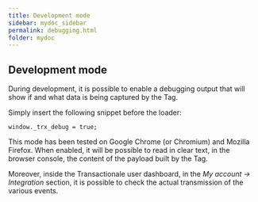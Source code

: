 ```yaml
---
title: Development mode
sidebar: mydoc_sidebar
permalink: debugging.html
folder: mydoc
---
```


## Development mode

During development, it is possible to enable a debugging output that will show if and what data is being captured by the Tag.

Simply insert the following snippet before the loader:

```
window._trx_debug = true;
```

This mode has been tested on Google Chrome (or Chromium) and Mozilla Firefox.
When enabled, it will be possible to read in clear text, in the browser console, the content of the payload built by the Tag.

Moreover, inside the Transactionale user dashboard, in the *My account -> Integration* section, it is possible to check the actual transmission of the various events.